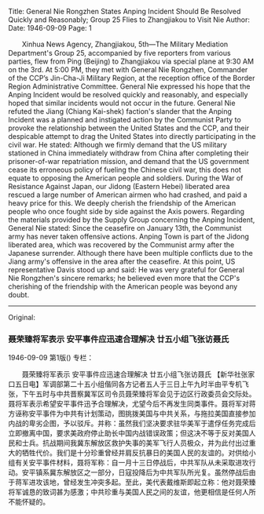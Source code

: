 Title: General Nie Rongzhen States Anping Incident Should Be Resolved Quickly and Reasonably; Group 25 Flies to Zhangjiakou to Visit Nie
Author:
Date: 1946-09-09
Page: 1

　　Xinhua News Agency, Zhangjiakou, 5th—The Military Mediation Department's Group 25, accompanied by five reporters from various parties, flew from Ping (Beijing) to Zhangjiakou via special plane at 9:30 AM on the 3rd. At 5:00 PM, they met with General Nie Rongzhen, Commander of the CCP’s Jin-Cha-Ji Military Region, at the reception office of the Border Region Administrative Committee. General Nie expressed his hope that the Anping Incident would be resolved quickly and reasonably, and especially hoped that similar incidents would not occur in the future. General Nie refuted the Jiang (Chiang Kai-shek) faction's slander that the Anping Incident was a planned and instigated action by the Communist Party to provoke the relationship between the United States and the CCP, and their despicable attempt to drag the United States into directly participating in the civil war. He stated: Although we firmly demand that the US military stationed in China immediately withdraw from China after completing their prisoner-of-war repatriation mission, and demand that the US government cease its erroneous policy of fueling the Chinese civil war, this does not equate to opposing the American people and soldiers. During the War of Resistance Against Japan, our Jidong (Eastern Hebei) liberated area rescued a large number of American airmen who had crashed, and paid a heavy price for this. We deeply cherish the friendship of the American people who once fought side by side against the Axis powers. Regarding the materials provided by the Supply Group concerning the Anping Incident, General Nie stated: Since the ceasefire on January 13th, the Communist army has never taken offensive actions. Anping Town is part of the Jidong liberated area, which was recovered by the Communist army after the Japanese surrender. Although there have been multiple conflicts due to the Jiang army's offensive in the area after the ceasefire. At this point, US representative Davis stood up and said: He was very grateful for General Nie Rongzhen's sincere remarks; he believed even more that the CCP's cherishing of the friendship with the American people was beyond any doubt.



<hr /> 

Original: 


### 聂荣臻将军表示  安平事件应迅速合理解决  廿五小组飞张访聂氏

1946-09-09
第1版()
专栏：

　　聂荣臻将军表示
    安平事件应迅速合理解决
    廿五小组飞张访聂氏
    【新华社张家口五日电】军调部第二十五小组偕同各方记者五人于三日上午九时半由平专机飞张，下午五时与中共晋察冀军区司令员聂荣臻将军会见于边区行政委员会交际处。聂将军表示希望安平事件迅予合理解决，尤望今后不再发生同类事件。聂将军对蒋方诬称安平事件为中共有计划策动，图挑拨美国与中共关系，与拖拉美国直接参加内战的卑劣企图，予以驳斥。并称：虽然我们坚决要求驻华美军于遣俘任务完成后立即撤离中国，要求美政府停止助长中国内战错误政策；但这决不等于反对美国人民和士兵。抗战期间我冀东解放区救护失事的美军飞行人员极众，并为此付出过重大的牺牲代价。我们是十分珍重曾经并肩反抗暴日的美国人民的友谊的。对供给小组有关安平事件材料，聂将军称：自一月十三日停战后，中共军队从未采取进攻行动。安平镇系冀东解放区之一部分，日寇投降后为中共军队所光复。虽然停战后由于蒋军进攻该地，曾经发生冲突多起。至此，美代表戴维斯即起立称：他对聂荣臻将军诚恳的致词甚为感激；中共珍重与美国人民之间的友谊，他更相信是任何人所不能怀疑的。
